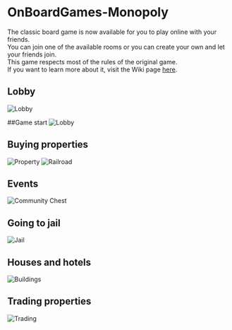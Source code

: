 # OnBoardGames-Monopoly
The classic board game is now available for you to play online with your friends.  
You can join one of the available rooms or you can create your own and let your friends join.  
This game respects most of the rules of the original game.  
If you want to learn more about it, visit the Wiki page [here](https://github.com/AntonioDrk/OnBoardGames-Monopoly/wiki).

## Lobby
![Lobby](https://i.imgur.com/Ib1XV96.png)

##Game start
![Lobby](https://i.imgur.com/vCIyhZz.png)

## Buying properties
![Property](https://i.imgur.com/5NqZKYr.png)
![Railroad](https://i.imgur.com/nASWeE3.png)

## Events
![Community Chest](https://i.imgur.com/JGieVce.png)

## Going to jail
![Jail](https://i.imgur.com/ucOIith.png)

## Houses and hotels
![Buildings](https://i.imgur.com/OKyCyDk.png)

## Trading properties
![Trading](https://i.imgur.com/wyWjeHQ.png)
